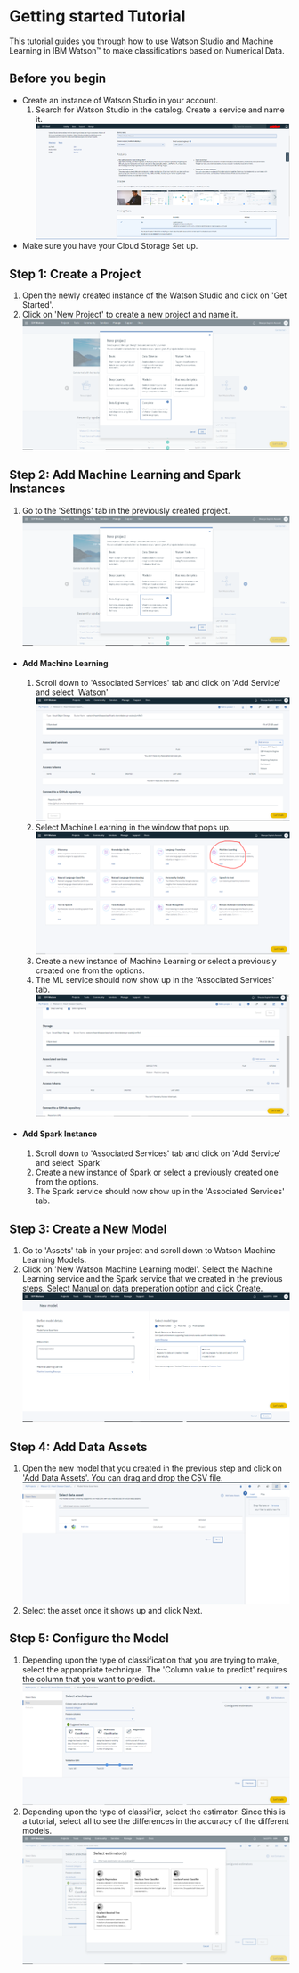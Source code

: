 # Getting started Tutorial
This tutorial guides you through how to use Watson Studio and Machine Learning in IBM Watson™ to make classifications based on Numerical Data.

## Before you begin
  * Create an instance of Watson Studio in your account.
    1. Search for Watson Studio in the catalog. Create a service and name it.
![](https://github.com/shauryg/Watson-CI/blob/master/Tutorials/Machine%20Learning/Pics/name_WS_instance.PNG "Logo Title Text 1")
  * Make sure you have your Cloud Storage Set up.

## Step 1: Create a Project
1. Open the newly created instance of the Watson Studio and click on 'Get Started'.
2. Click on 'New Project' to create a new project and name it.
![](https://github.com/shauryg/Watson-CI/blob/master/Tutorials/Machine%20Learning/Pics/Create_New_Project.PNG "Logo Title Text 1")

## Step 2: Add Machine Learning and Spark Instances
1. Go to the 'Settings' tab in the previously created project.
![](https://github.com/shauryg/Watson-CI/blob/master/Tutorials/Machine%20Learning/Pics/Create_New_Project.PNG "Logo Title Text 1")
  * #### Add Machine Learning
    1. Scroll down to 'Associated Services' tab and click on 'Add Service' and select 'Watson'
![](https://github.com/shauryg/Watson-CI/blob/master/Tutorials/Machine%20Learning/Pics/Add_Service_MachineLearning.PNG "Logo")
    2. Select Machine Learning in the window that pops up.
![](https://github.com/shauryg/Watson-CI/blob/master/Tutorials/Machine%20Learning/Pics/MachineLearning.PNG "Logo Title Text 1")
    3. Create a new instance of Machine Learning or select a previously created one from the options.
    4. The ML service should now show up in the 'Associated Services' tab.
![](https://github.com/shauryg/Watson-CI/blob/master/Tutorials/Machine%20Learning/Pics/Added_MachineLearning.PNG "Logo Title Text 1")
  * #### Add Spark Instance
    1. Scroll down to 'Associated Services' tab and click on 'Add Service' and select 'Spark' 
    2. Create a new instance of Spark or select a previously created one from the options.
    3. The Spark service should now show up in the 'Associated Services' tab.    
    
## Step 3: Create a New Model
1. Go to 'Assets' tab in your project and scroll down to Watson Machine Learning Models.
2. Click on 'New Watson Machine Learning model'. Select the Machine Learning service and the Spark service that we created in the previous steps. Select Manual on data preperation option and click Create.
 ![](https://github.com/shauryg/Watson-CI/blob/master/Tutorials/Machine%20Learning/Pics/Create%20a%20Model.PNG "Logo Title Text 1")

## Step 4: Add Data Assets
1. Open the new model that you created in the previous step and click on 'Add Data Assets'. You can drag and drop the CSV file.
![](https://github.com/shauryg/Watson-CI/blob/master/Tutorials/Machine%20Learning/Pics/Add%20Data%20Assets.PNG "Logo Title Text 1")
2. Select the asset once it shows up and click Next.

## Step 5: Configure the Model
1. Depending upon the type of classification that you are trying to make, select the appropriate technique. The 'Column value to predict' requires the column that you want to predict.
![](https://github.com/shauryg/Watson-CI/blob/master/Tutorials/Machine%20Learning/Pics/Configure%20Model.PNG "Logo Title Text 1")
2. Depending upon the type of classifier, select the estimator. Since this is a tutorial, select all to see the differences in the accuracy of the different models.
![](https://github.com/shauryg/Watson-CI/blob/master/Tutorials/Machine%20Learning/Pics/Select%20Estimators.PNG "Logo Title Text 1")

